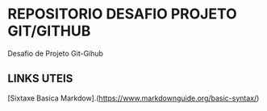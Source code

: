 # REPOSITORIO DESAFIO PROJETO  GIT/GITHUB
Desafio de Projeto Git-Gihub

## LINKS UTEIS
[Sixtaxe Basica Markdow].(https://www.markdownguide.org/basic-syntax/)
